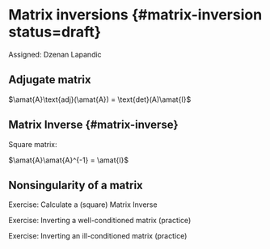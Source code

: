 # Matrix inversions {#matrix-inversion status=draft}

Assigned: Dzenan Lapandic

## Adjugate matrix

$\amat{A}\text{adj}(\amat{A}) = \text{det}(A)\amat{I}$

<!--
In linear algebra, the adjugate, classical adjoint, or adjunct of a square matrix is the transpose of its cofactor matrix.

The adjugate has sometimes been called the "adjoint", but today the "adjoint" of a matrix normally refers to its corresponding adjoint operator, which is its conjugate transpose.
-->

## Matrix Inverse {#matrix-inverse}

Square matrix:

$\amat{A}\amat{A}^{-1} = \amat{I}$


## Nonsingularity of a matrix
<!--
Let A be a n × n (square) matrix. Then the following are equivalent:
(a) A is invertible.
(b) A is row equivalent to the n × n identity matrix.
(c) The homogeneous system of equations Ax = 0 has a unique (namely, the trivial) solution.
(d) The system of equations Ax = b has a unique solution for every b in R
n
.
(e) The system of equations Ax = b is consistent for every b in R
n
.
(f ) det A 6= 0.
-->

Exercise: Calculate a (square) Matrix Inverse

Exercise: Inverting a well-conditioned matrix (practice)

Exercise: Inverting an ill-conditioned matrix (practice)

